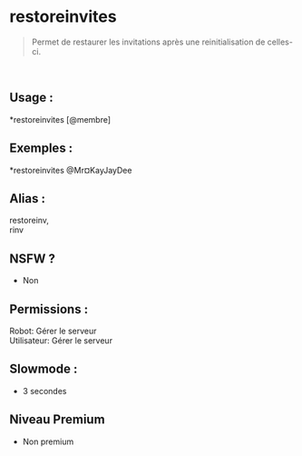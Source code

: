 # restoreinvites

> Permet de restaurer les invitations après une reinitialisation de celles-ci.

<br>

## Usage :

*restoreinvites [@membre]

## Exemples :

*restoreinvites @Mr¤KayJayDee

## Alias :

restoreinv,
<br>rinv

## NSFW ?

- Non

## Permissions :

Robot: Gérer le serveur
<br>
Utilisateur: Gérer le serveur

## Slowmode :

- 3 secondes

## Niveau Premium

- Non premium